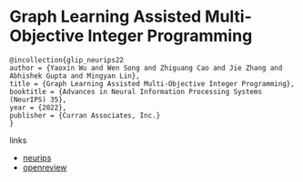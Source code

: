 # Graph Learning Assisted Multi-Objective Integer Programming

```
@incollection{glip_neurips22
author = {Yaoxin Wu and Wen Song and Zhiguang Cao and Jie Zhang and Abhishek Gupta and Mingyan Lin},
title = {Graph Learning Assisted Multi-Objective Integer Programming},
booktitle = {Advances in Neural Information Processing Systems (NeurIPS) 35},
year = {2022},
publisher = {Curran Associates, Inc.}
}
```

links
- [neurips](https://nips.cc/Conferences/2022/Schedule?showEvent=53308)
- [openreview](https://openreview.net/forum?id=d9usspxbWmk)
